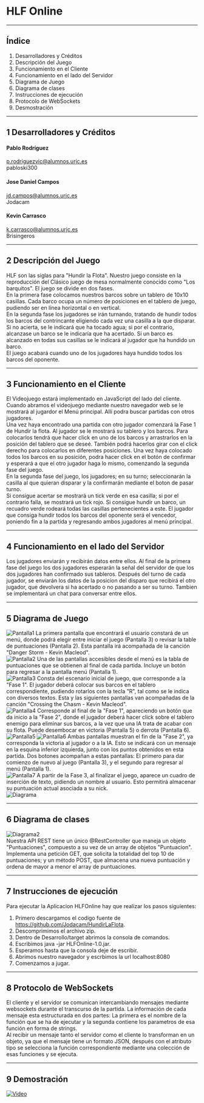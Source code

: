 ﻿# HLF Online
___
## Índice
1. Desarrolladores y Créditos
2. Descripción del Juego
3. Funcionamiento en el Cliente
4. Funcionamiento en el lado del Servidor
5. Diagrama de Juego
6. Diagrama de clases
7. Instrucciones de ejecución
8. Protocolo de WebSockets
9. Desmostración
___
## 1 Desarrolladores y Créditos
#### Pablo Rodríguez  
[p.rodriguezvic@alumnos.urjc.es](p.rodriguezvic@alumnos.urjc.es)  
pabloski300
#### Jose Daniel Campos  
[jd.campos@alumnos.urjc.es](jd.campos@alumnos.urjc.es)  
Jodacam
#### Kevin Carrasco  
[k.carrasco@alumnos.urjc.es](k.carrasco@alumnos.urjc.es)  
Brisingeros
___
## 2 Descripción del Juego
HLF son las siglas para "Hundir la Flota". Nuestro juego consiste en la reproducción del Clásico juego de mesa normalmente conocido como "Los barquitos".
El juego se divide en dos fases.  
En la primera fase colocamos nuestros barcos sobre un tablero de 10x10 casillas. Cada barco ocupa un número de posiciones en el tablero de juego, pudiendo ser en línea horizontal o en vertical.  
En la segunda fase los jugadores se irán turnando, tratando de hundir todos los barcos del contrincante eligiendo cada vez una casilla a la que disparar. Si no acierta, se le indicará que ha tocado agua; si por el contrario, alcanzase un barco se le indicaría que ha acertado. Si un barco es alcanzado en todas sus casillas se le indicará al jugador que ha hundido un barco.  
El juego acabará cuando uno de los jugadores haya hundido todos los barcos del oponente.
___
## 3 Funcionamiento en el Cliente
El Videojuego estará implementado en JavaScript del lado del cliente.  
Cuando abramos el videojuego mediante nuestro navegador web se le mostrará al jugardor el Menú principal. Allí podra buscar partidas con otros jugadores.  
Una vez haya encontrado una partida con otro jugador comenzará la Fase 1 de Hundir la flota. Al jugador se le mostrará su tablero y los barcos. Para colocarlos tendrá que hacer click en uno de los barcos y arrastrarlos en la posición del tablero que se deseé. También podrá hacerlos girar con el click derecho para colocarlos en diferentes posiciones. Una vez haya colocado todos los barcos en su posición, podra hacer click en el botón de confirmar y esperará a que el otro jugador haga lo mismo, comenzando la segunda fase del juego.  
En la segunda fase del juego, los jugadores; en su turno; seleccionarán la casilla al que quieran disparar y la confirmarán mediante el boton de pasar turno.  
Si consigue acertar se mostrará un tick verde en esa casilla; si por el contrario falla, se mostrará un tick rojo. Si consigue hundir un barco, un recuadro verde rodeará todas las casillas pertenecientes a este.
El jugador que consiga hundir todos los barcos del oponente será el vencedor, poniendo fin a la partida y regresando ambos jugadores al menú principal.
___
## 4 Funcionamiento en el lado del Servidor
Los jugadores enviarán y recibirán datos entre ellos. Al final de la primera fase del juego los dos jugadores esperarán la señal del servidor de que los dos jugadores han confirmado sus tableros.
Después del turno de cada jugador, se enviarán los datos de la posicion del disparo que recibirá el otro jugador, que devolvera si ha acertado o no pasando a ser su turno.
Tambien se implementará un chat para conversar entre ellos.
___
## 5 Diagrama de Juego
![Pantalla1](/Diagrama/Captura.PNG "Pantalla 1")
La primera pantalla que encontrará el usuario constará de un menú, donde podrá elegir entre iniciar el juego (Pantalla 3) o revisar la table de puntuaciones (Pantalla 2). Esta pantalla irá acompañada de la canción "Danger Storm - Kevin Macleod".   
![Pantalla2](/Diagrama/Captura2.PNG "Pantalla 2")
Una de las pantallas accesibles desde el menú es la tabla de puntuaciones que se obtienen al final de cada partida. Incluye un botón para regresar a la pantalla menú (Pantalla 1).   
![Pantalla3](/Diagrama/Captura3.PNG "Pantalla 3")
Consta del escenario inicial de juego, que corresponde a la "Fase 1". El jugador deberá colocar sus barcos en el tablero correspondiente, pudiendo rotarlos con la tecla "R", tal como se le indica con diversos textos. Esta y las siguientes pantallas van acompañadas de la canción "Crossing the Chasm - Kevin Macleod".   
![Pantalla4](/Diagrama/Captura4.PNG "Pantalla 4")
Corresponde al final de la "Fase 1", apareciendo un botón que da inicio a la "Fase 2", donde el jugador deberá hacer click sobre el tablero enemigo para eliminar sus barcos, a la vez que una IA trata de acabar con su flota. Puede desembocar en victoria (Pantalla 5) o derrota (Pantalla 6).   
![Pantalla5](/Diagrama/Captura5.PNG "Pantalla 5")
![Pantalla6](/Diagrama/Captura6.PNG "Pantalla 6")
Ambas pantallas muestran el fin de la "Fase 2", ya corresponda la victoria al jugador o a la IA. Esto se indicará con un mensaje en la esquina inferior izquierda, junto con los puntos obtenidos en esta partida. Dos botones acompañan a estas pantallas: El primero para dar comienzo de nuevo al juego (Pantalla 3), y el segundo para regresar al menú (Pantalla 1).   
![Pantalla7](/Diagrama/Captura7.PNG "Pantalla 7")
A partir de la Fase 3, al finalizar el juego, aparece un cuadro de inserción de texto, pidiendo un nombre al usuario. Esto permitirá almacenar su puntuación actual asociada a su nick.   
![Diagrama](/Diagrama/DiagramaJR.PNG "Diagrama")
___
## 6 Diagrama de clases
![Diagrama2](/Diagrama/Diagrama_UML.PNG "Diagrama UML")  
Nuestra API REST tiene un único @RestController que maneja un objeto "Puntuaciones", compuesto a su vez de un array de objetos "Puntuacion". Implementa una petición GET, que solicita la totalidad del top 10 de puntuaciones; y un método POST, que almacena una nueva puntuación y ordena de mayor a menor el array de puntuaciones.   
___
## 7 Instrucciones de ejecución
Para ejecutar la Aplicacion HLFOnline hay que realizar los pasos siguientes:
1. Primero descargamos el codigo fuente de https://github.com/Jodacam/HundirLaFlota.
2. Descomprimimos el archivo zip.
3. Dentro de Desarrollo/target abrimos la consola de comandos.
4. Escribimos java -jar HLFOnline-1.0.jar.
5. Esperamos hasta que la consola deje de escribir.
6. Abrimos nuestro navegador y escrbimos la url localhost:8080
7. Comenzamos a jugar.
___
## 8 Protocolo de WebSockets
El cliente y el servidor se comunican intercambiando mensajes mediante websockets durante el transcurso de la partida. La información de cada mensaje esta estructurada en dos partes:
La primera es el nombre de la función que se ha de ejecutar y la segunda contiene los parametros de esa función en forma de strings.   
Al recibir un mensaje tanto el servidor como el cliente lo transforman en un objeto, ya que el mensaje tiene un formato JSON, después con el atributo tipo se selecciona la función correspondiente mediante una colección de esas funciones y se ejecuta.
___
## 9 Demostración
[![Video](/Diagrama/Video.PNG "Video")](https://www.youtube.com/watch?v=FOmyoDLA3jM&feature=youtu.be)